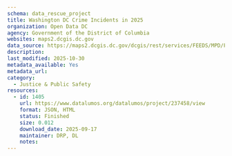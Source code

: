```yaml
---
schema: data_rescue_project 
title: Washington DC Crime Incidents in 2025
organization: Open Data DC
agency: Government of the District of Columbia
websites: maps2.dcgis.dc.gov
data_source: https://maps2.dcgis.dc.gov/dcgis/rest/services/FEEDS/MPD/FeatureServer/7
description: 
last_modified: 2025-10-30
metadata_available: Yes
metadata_url: 
category:
  - Justice & Public Safety 
resources:
  - id: 1405
    url: https://www.datalumos.org/datalumos/project/237458/view
    format: JSON, HTML
    status: Finished
    size: 0.012
    download_date: 2025-09-17
    maintainer: DRP, DL
    notes: 
---
```

